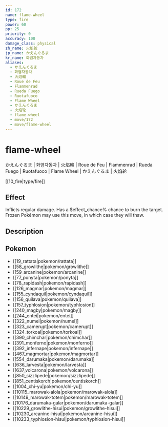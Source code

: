 ```yaml
---
id: 172
name: flame-wheel
type: fire
power: 60
pp: 25
priority: 0
accuracy: 100
damage_class: physical
zh_name: 火焰轮
jp_name: かえんぐるま
kr_name: 화염자동차
aliases:
  - かえんぐるま
  - 화염자동차
  - 火焰輪
  - Roue de Feu
  - Flammenrad
  - Rueda Fuego
  - Ruotafuoco
  - Flame Wheel
  - かえんぐるま
  - 火焰轮
  - flame-wheel
  - move/172
  - move/flame-wheel
---
```

# flame-wheel
    
かえんぐるま | 화염자동차 | 火焰輪 | Roue de Feu | Flammenrad | Rueda Fuego | Ruotafuoco | Flame Wheel | かえんぐるま | 火焰轮

[[10_fire|type/fire]]

## Effect

Inflicts regular damage.  Has a $effect_chance% chance to burn the target.  Frozen Pokémon may use this move, in which case they will thaw.

## Description



## Pokemon

- [[19_rattata|pokemon/rattata]]
- [[58_growlithe|pokemon/growlithe]]
- [[59_arcanine|pokemon/arcanine]]
- [[77_ponyta|pokemon/ponyta]]
- [[78_rapidash|pokemon/rapidash]]
- [[126_magmar|pokemon/magmar]]
- [[155_cyndaquil|pokemon/cyndaquil]]
- [[156_quilava|pokemon/quilava]]
- [[157_typhlosion|pokemon/typhlosion]]
- [[240_magby|pokemon/magby]]
- [[244_entei|pokemon/entei]]
- [[322_numel|pokemon/numel]]
- [[323_camerupt|pokemon/camerupt]]
- [[324_torkoal|pokemon/torkoal]]
- [[390_chimchar|pokemon/chimchar]]
- [[391_monferno|pokemon/monferno]]
- [[392_infernape|pokemon/infernape]]
- [[467_magmortar|pokemon/magmortar]]
- [[554_darumaka|pokemon/darumaka]]
- [[636_larvesta|pokemon/larvesta]]
- [[637_volcarona|pokemon/volcarona]]
- [[850_sizzlipede|pokemon/sizzlipede]]
- [[851_centiskorch|pokemon/centiskorch]]
- [[1004_chi-yu|pokemon/chi-yu]]
- [[10115_marowak-alola|pokemon/marowak-alola]]
- [[10149_marowak-totem|pokemon/marowak-totem]]
- [[10176_darumaka-galar|pokemon/darumaka-galar]]
- [[10229_growlithe-hisui|pokemon/growlithe-hisui]]
- [[10230_arcanine-hisui|pokemon/arcanine-hisui]]
- [[10233_typhlosion-hisui|pokemon/typhlosion-hisui]]

